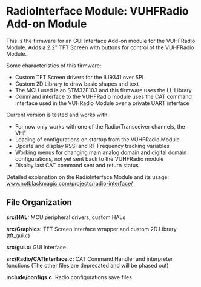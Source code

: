 # RadioInterface Module: VUHFRadio Add-on Module

This is the firmware for an GUI Interface Add-on module for the VUHFRadio Module. Adds a 2.2" TFT Screen with buttons for control of the VUHFRadio Module.

Some characteristics of this firmware:
- Custom TFT Screen drivers for the ILI9341 over SPI
- Custom 2D Library to draw basic shapes and text
- The MCU used is an STM32F103 and this firmware uses the LL Library
- Command interface to the VUHFRadio module uses the CAT command interface used in the VUHRadio Module over a private UART interface

Current version is tested and works with:
- For now only works with one of the Radio/Transceiver channels, the VHF
- Loading of configurations on startup from the VUHFRadio Module
- Update and display RSSI and RF Frequency tracking variables
- Working menus for changing main analog domain and digital domain configurations, not yet sent back to the VUHFRadio module
- Display last CAT command sent and return status

Detailed explanation on the RadioInterface Module and its usage: www.notblackmagic.com/projects/radio-interface/

## File Organization

**src/HAL:** MCU peripheral drivers, custom HALs

**src/Graphics:** TFT Screen interface wrapper and custom 2D Library (tft_gui.c)

**src/gui.c:** GUI Interface

**src/Radio/CATInterface.c:** CAT Command Handler and interpreter functions (The other files are deprecated and will be phased out)

**include/configs.c:** Radio configurations save files
